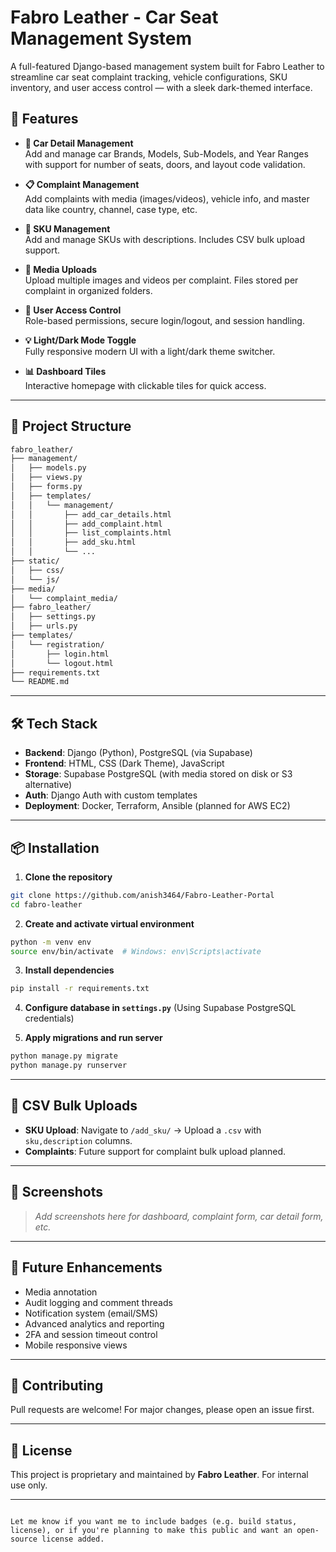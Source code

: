 # Fabro Leather - Car Seat Management System

A full-featured Django-based management system built for Fabro Leather to streamline car seat complaint tracking, vehicle configurations, SKU inventory, and user access control — with a sleek dark-themed interface.

## 🚀 Features

- **🔧 Car Detail Management**  
  Add and manage car Brands, Models, Sub-Models, and Year Ranges with support for number of seats, doors, and layout code validation.

- **📋 Complaint Management**  
  Add complaints with media (images/videos), vehicle info, and master data like country, channel, case type, etc.

- **🧩 SKU Management**  
  Add and manage SKUs with descriptions. Includes CSV bulk upload support.

- **📂 Media Uploads**  
  Upload multiple images and videos per complaint. Files stored per complaint in organized folders.

- **🔐 User Access Control**  
  Role-based permissions, secure login/logout, and session handling.

- **💡 Light/Dark Mode Toggle**  
  Fully responsive modern UI with a light/dark theme switcher.

- **📊 Dashboard Tiles**  
  Interactive homepage with clickable tiles for quick access.

---

## 📂 Project Structure

```bash
fabro_leather/
├── management/
│   ├── models.py
│   ├── views.py
│   ├── forms.py
│   ├── templates/
│   │   └── management/
│   │       ├── add_car_details.html
│   │       ├── add_complaint.html
│   │       ├── list_complaints.html
│   │       ├── add_sku.html
│   │       └── ...
├── static/
│   ├── css/
│   └── js/
├── media/
│   └── complaint_media/
├── fabro_leather/
│   ├── settings.py
│   ├── urls.py
├── templates/
│   └── registration/
│       ├── login.html
│       └── logout.html
├── requirements.txt
└── README.md
````

---

## 🛠️ Tech Stack

* **Backend**: Django (Python), PostgreSQL (via Supabase)
* **Frontend**: HTML, CSS (Dark Theme), JavaScript
* **Storage**: Supabase PostgreSQL (with media stored on disk or S3 alternative)
* **Auth**: Django Auth with custom templates
* **Deployment**: Docker, Terraform, Ansible (planned for AWS EC2)

---

## 📦 Installation

1. **Clone the repository**

```bash
git clone https://github.com/anish3464/Fabro-Leather-Portal
cd fabro-leather
```

2. **Create and activate virtual environment**

```bash
python -m venv env
source env/bin/activate  # Windows: env\Scripts\activate
```

3. **Install dependencies**

```bash
pip install -r requirements.txt
```

4. **Configure database in `settings.py`**
   (Using Supabase PostgreSQL credentials)

5. **Apply migrations and run server**

```bash
python manage.py migrate
python manage.py runserver
```

---

## 📁 CSV Bulk Uploads

* **SKU Upload**: Navigate to `/add_sku/` → Upload a `.csv` with `sku,description` columns.
* **Complaints**: Future support for complaint bulk upload planned.

---

## 📸 Screenshots

> *Add screenshots here for dashboard, complaint form, car detail form, etc.*

---

## 🧠 Future Enhancements

* Media annotation
* Audit logging and comment threads
* Notification system (email/SMS)
* Advanced analytics and reporting
* 2FA and session timeout control
* Mobile responsive views

---

## 🤝 Contributing

Pull requests are welcome! For major changes, please open an issue first.

---

## 📄 License

This project is proprietary and maintained by **Fabro Leather**. For internal use only.

---

```

Let me know if you want me to include badges (e.g. build status, license), or if you're planning to make this public and want an open-source license added.
```

